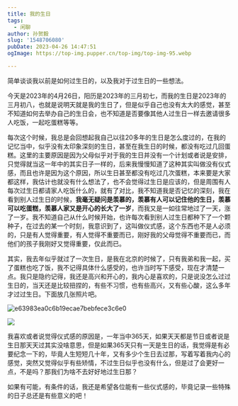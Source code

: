 ```yaml
---
title: 我的生日
tags:
  - 闲聊
author: 孙贺毅
slug: '1548706080'
pubDate: 2023-04-26 14:47:51
ogImage: https://top-img.pupper.cn/top-img/top-img-95.webp

---
```


简单谈谈我以前是如何过生日的，以及我对于过生日的一些想法。

<!-- more -->

今天是2023年的4月26日，阳历是2023年的三月初七，而我的生日是2023年的三月初八，也就是说明天就是我的生日了，但是似乎自己也没有太大的感觉，甚至不知道如何去举办自己的生日会，也不知道是否要像其他人过生日一样去邀请很多人吃饭，一起吃蛋糕等等。

每次这个时候，我总是会回想起我自己以往20多年的生日是怎么度过的，在我的记忆当中，似乎没有太印象深刻的生日，甚至在我生日的时候，都没有吃过几回蛋糕。这里的主要原因是因为父母似乎对于我的生日并没有一个计划或者说是安排，只觉得就当这一年中的其实日子一样的，后来我慢慢知道了这种其实叫做没有仪式感，而且也许是因为这个原因，所以生日甚至都没有吃过几次蛋糕，本来要是大家都这样，我估计也就没有什么想法了，也不会觉得过生日是应该的，但是周围有人每次过生日都请家人吃饭什么的，就有了对比，我不知道我是否记忆的深刻，我在看到别人过生日的时候，**我毫无疑问是羡慕的，羡慕有人可以记住他的生日，羡慕可以吃蛋糕，羡慕人家又是开心的长大了一岁**，而我又是一如往常地过了一天，涨了一岁。我不知道自己从什么时候开始，也许每次看到别人过生日都种下了一个颗种子，在过去的某一个时刻，我意识到了，这叫做仪式感，这个东西也不是人必须的，只是有人觉得重要，有人觉得不重要而已，刚好我的父母觉得不重要而已，而他们的孩子我刚好又觉得重要，仅此而已。

其实，我去年似乎就过了一次生日，是我在北京的时候了，只有我弟和我一起，买了蛋糕也吃了饭，我不记得具体什么感受的，也许当时写下感受，现在才清楚一点。我只是隐约记得，我还是高兴和开心的，我内心是喜欢的，只是说没怎么过过生日的，当天还是比较扭捏的，有些不习惯，也有些高兴，又有些心酸，这么多年才过过生日。下面放几张照片吧。

![e63983ea0c6b19ecae7bebfece3c6e0](https://shyblog.oss-cn-beijing.aliyuncs.com/img/e63983ea0c6b19ecae7bebfece3c6e0.jpg)

![](https://shyblog.oss-cn-beijing.aliyuncs.com/img/e63983ea0c6b19ecae7bebfece3c6e0-1682493547803-2.jpg)

我喜欢或者说觉得仪式感的原因是，一年当中365天，如果天天都是节日或者说是生日那天天过其实没啥意思，但是如果365天只有一天是生日的话，我觉得是有必要纪念一下的，毕竟人生短短几十年，又有多少个生日去过那，写着写着我内心的感觉，突然又觉得似乎有些矫情，不过生日似乎也没有什么，但是过了会更好一点，不是吗？那我们为啥不去好好地过生日那？

如果有可能，有条件的话，我还是希望各位能有一些仪式感的，毕竟记录一些特殊的日子总还是有些意义的吧！
